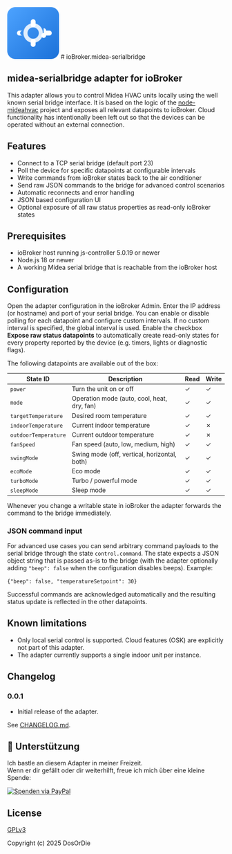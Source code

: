 <img src="admin/midea-serialbridge.svg" alt="Logo" width="120"/>
# ioBroker.midea-serialbridge


## midea-serialbridge adapter for ioBroker

This adapter allows you to control Midea HVAC units locally using the well known serial bridge interface. It is based on the logic of the [node-mideahvac](https://github.com/reneklootwijk/node-mideahvac) project and exposes all relevant datapoints to ioBroker. Cloud functionality has intentionally been left out so that the devices can be operated without an external connection.

## Features

* Connect to a TCP serial bridge (default port 23)
* Poll the device for specific datapoints at configurable intervals
* Write commands from ioBroker states back to the air conditioner
* Send raw JSON commands to the bridge for advanced control scenarios
* Automatic reconnects and error handling
* JSON based configuration UI
* Optional exposure of all raw status properties as read-only ioBroker states

## Prerequisites

* ioBroker host running js-controller 5.0.19 or newer
* Node.js 18 or newer
* A working Midea serial bridge that is reachable from the ioBroker host

## Configuration

Open the adapter configuration in the ioBroker Admin. Enter the IP address (or hostname) and port of your serial bridge. You can enable or disable polling for each datapoint and configure custom intervals. If no custom interval is specified, the global interval is used. Enable the checkbox **Expose raw status datapoints** to automatically create read-only states for every property reported by the device (e.g. timers, lights or diagnostic flags).

The following datapoints are available out of the box:

| State ID | Description | Read | Write |
| --- | --- | --- | --- |
| `power` | Turn the unit on or off | ✓ | ✓ |
| `mode` | Operation mode (auto, cool, heat, dry, fan) | ✓ | ✓ |
| `targetTemperature` | Desired room temperature | ✓ | ✓ |
| `indoorTemperature` | Current indoor temperature | ✓ | ✗ |
| `outdoorTemperature` | Current outdoor temperature | ✓ | ✗ |
| `fanSpeed` | Fan speed (auto, low, medium, high) | ✓ | ✓ |
| `swingMode` | Swing mode (off, vertical, horizontal, both) | ✓ | ✓ |
| `ecoMode` | Eco mode | ✓ | ✓ |
| `turboMode` | Turbo / powerful mode | ✓ | ✓ |
| `sleepMode` | Sleep mode | ✓ | ✓ |

Whenever you change a writable state in ioBroker the adapter forwards the command to the bridge immediately.

### JSON command input

For advanced use cases you can send arbitrary command payloads to the serial bridge through the state `control.command`. The state expects a JSON object string that is passed as-is to the bridge (with the adapter optionally adding `"beep": false` when the configuration disables beeps). Example:

```
{"beep": false, "temperatureSetpoint": 30}
```

Successful commands are acknowledged automatically and the resulting status update is reflected in the other datapoints.

## Known limitations

* Only local serial control is supported. Cloud features (OSK) are explicitly not part of this adapter.
* The adapter currently supports a single indoor unit per instance.

## Changelog

### 0.0.1

* Initial release of the adapter.

See [CHANGELOG.md](CHANGELOG.md).

## 💙 Unterstützung

Ich bastle an diesem Adapter in meiner Freizeit.  
Wenn er dir gefällt oder dir weiterhilft, freue ich mich über eine kleine Spende:

[![Spenden via PayPal](https://img.shields.io/badge/Spenden-PayPal-blue.svg?logo=paypal)](https://www.paypal.com/paypalme/AuhuberD)

## License

[GPLv3](LICENSE)

Copyright (c) 2025 DosOrDie
